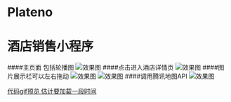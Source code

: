 # Plateno
酒店销售小程序
===============
####主页面 包括轮播图
![效果图](http://fangxx.org/demo/1.png)
####点击进入酒店详情页
![效果图](http://fangxx.org/demo/2.png)
####图片展示栏可以左右拖动
![效果图](http://fangxx.org/demo/4.png)
![效果图](http://fangxx.org/demo/3.png)
####调用腾讯地图API
![效果图](http://fangxx.org/demo/6.png)

<a href="http://fangxx.org/demo/plateno.gif" target="_blank">代码gif预览 估计要加载一段时间</a>  

